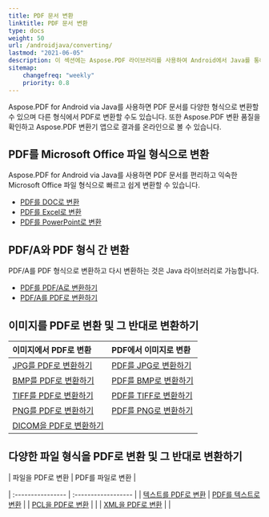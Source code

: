 ```yaml
---
title: PDF 문서 변환
linktitle: PDF 문서 변환
type: docs
weight: 50
url: /androidjava/converting/
lastmod: "2021-06-05"
description: 이 섹션에는 Aspose.PDF 라이브러리를 사용하여 Android에서 Java를 통해 PDF 문서를 변환하기 위한 모든 가능한 옵션에 대한 설명이 포함되어 있습니다.
sitemap:
    changefreq: "weekly"
    priority: 0.8
---
```


Aspose.PDF for Android via Java를 사용하면 PDF 문서를 다양한 형식으로 변환할 수 있으며 다른 형식에서 PDF로 변환할 수도 있습니다. 또한 Aspose.PDF 변환 품질을 확인하고 Aspose.PDF 변환기 앱으로 결과를 온라인으로 볼 수 있습니다.

## PDF를 Microsoft Office 파일 형식으로 변환

Aspose.PDF for Android via Java를 사용하면 PDF 문서를 편리하고 익숙한 Microsoft Office 파일 형식으로 빠르고 쉽게 변환할 수 있습니다.

- [PDF를 DOC로 변환](/pdf/androidjava/convert-pdf-to-doc/)
- [PDF를 Excel로 변환](/pdf/androidjava/convert-pdf-to-excel/)
- [PDF를 PowerPoint로 변환](/pdf/androidjava/convert-pdf-to-powerpoint/)


## PDF/A와 PDF 형식 간 변환

PDF/A를 PDF 형식으로 변환하고 다시 변환하는 것은 Java 라이브러리로 가능합니다.

- [PDF를 PDF/A로 변환하기](/pdf/androidjava/convert-pdf-file-to-pdfa/)
- [PDF/A를 PDF로 변환하기](/pdf/androidjava/convert-pdfa-to-pdf/)

## 이미지를 PDF로 변환 및 그 반대로 변환하기

| 이미지에서 PDF로 변환 | PDF에서 이미지로 변환 |
| :---------------- | :------------------ |
| [JPG를 PDF로 변환하기](/pdf/androidjava/convert-jpg-to-pdf/) | [PDF를 JPG로 변환하기](/pdf/androidjava/convert-pdf-to-jpg/) |
| [BMP를 PDF로 변환하기](/pdf/androidjava/convert-bmp-to-pdf/) | [PDF를 BMP로 변환하기](/pdf/androidjava/convert-pdf-to-bmp/) |
| [TIFF를 PDF로 변환하기](/pdf/androidjava/convert-tiff-to-pdf/) | [PDF를 TIFF로 변환하기](/pdf/androidjava/convert-pdf-to-tiff/) |
| [PNG를 PDF로 변환하기](/pdf/androidjava/convert-png-to-pdf/) | [PDF를 PNG로 변환하기](/pdf/androidjava/convert-pdf-to-png/) |
| [DICOM을 PDF로 변환하기](/pdf/androidjava/convert-dicom-to-pdf/) | |

## 다양한 파일 형식을 PDF로 변환 및 그 반대로 변환하기

| 파일을 PDF로 변환 | PDF를 파일로 변환 |

| :---------------- | :------------------ |
| [텍스트를 PDF로 변환](/pdf/androidjava/convert-text-to-pdf/) | [PDF를 텍스트로 변환](/pdf/androidjava/convert-pdf-to-txt/) |
| [PCL을 PDF로 변환](/pdf/androidjava/convert-pcl-to-pdf/) | |
| [XML을 PDF로 변환](/pdf/androidjava/convert-xml-to-pdf/) | |